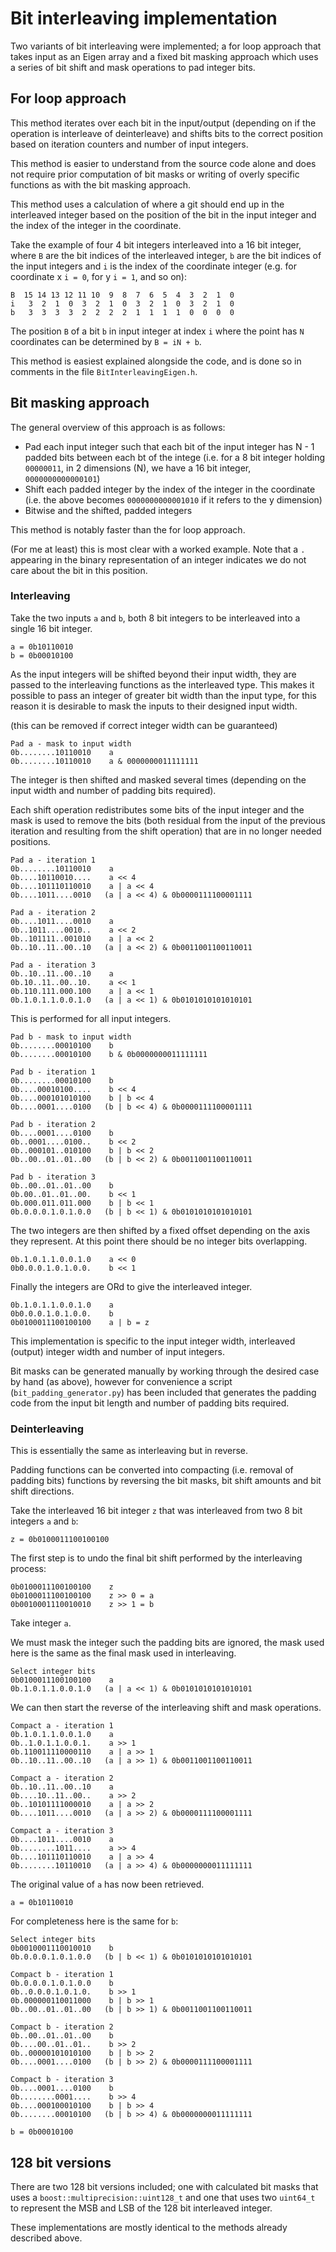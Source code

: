 # Bit interleaving implementation

Two variants of bit interleaving were implemented; a for loop approach that
takes input as an Eigen array and a fixed bit masking approach which uses a
series of bit shift and mask operations to pad integer bits.

## For loop approach

This method iterates over each bit in the input/output (depending on if the
operation is interleave of deinterleave) and shifts bits to the correct position
based on iteration counters and number of input integers.

This method is easier to understand from the source code alone and does not
require prior computation of bit masks or writing of overly specific functions
as with the bit masking approach.

This method uses a calculation of where a git should end up in the interleaved
integer based on the position of the bit in the input integer and the index of
the integer in the coordinate.

Take the example of four 4 bit integers interleaved into a 16 bit integer, where
`B` are the bit indices of the interleaved integer, `b` are the bit indices of
the input integers and `i` is the index of the coordinate integer (e.g.
for coordinate x `i = 0`, for y `i = 1`, and so on):

```
B  15 14 13 12 11 10  9  8  7  6  5  4  3  2  1  0
i   3  2  1  0  3  2  1  0  3  2  1  0  3  2  1  0
b   3  3  3  3  2  2  2  2  1  1  1  1  0  0  0  0
```

The position `B` of a bit `b` in input integer at index `i` where the point has
`N` coordinates can be determined by `B = iN + b`.

This method is easiest explained alongside the code, and is done so in comments
in the file `BitInterleavingEigen.h`.

## Bit masking approach

The general overview of this approach is as follows:
  - Pad each input integer such that each bit of the input integer has N - 1
    padded bits between each bt of the intege (i.e. for a 8 bit integer holding
    `00000011`, in 2 dimensions (N), we have a 16 bit integer,
    `0000000000000101`)
  - Shift each padded integer by the index of the integer in the coordinate
    (i.e. the above becomes `0000000000001010` if it refers to the y dimension)
  - Bitwise and the shifted, padded integers

This method is notably faster than the for loop approach.

(For me at least) this is most clear with a worked example. Note that a `.`
appearing in the binary representation of an integer indicates we do not care
about the bit in this position.

### Interleaving

Take the two inputs `a` and `b`, both 8 bit integers to be interleaved into a
single 16 bit integer.

```
a = 0b10110010
b = 0b00010100
```

As the input integers will be shifted beyond their input width, they are passed
to the interleaving functions as the interleaved type. This makes it possible to
pass an integer of greater bit width than the input type, for this reason it is
desirable to mask the inputs to their designed input width.

(this can be removed if correct integer width can be guaranteed)

```
Pad a - mask to input width
0b........10110010    a
0b........10110010    a & 0000000011111111
```

The integer is then shifted and masked several times (depending on the input
width and number of padding bits required).

Each shift operation redistributes some bits of the input integer and the mask
is used to remove the bits (both residual from the input of the previous
iteration and resulting from the shift operation) that are in no longer needed
positions.

```
Pad a - iteration 1
0b........10110010    a
0b....10110010....    a << 4
0b....101110110010    a | a << 4
0b....1011....0010   (a | a << 4) & 0b0000111100001111

Pad a - iteration 2
0b....1011....0010    a
0b..1011....0010..    a << 2
0b..101111..001010    a | a << 2
0b..10..11..00..10   (a | a << 2) & 0b0011001100110011

Pad a - iteration 3
0b..10..11..00..10    a
0b.10..11..00..10.    a << 1
0b.110.111.000.100    a | a << 1
0b.1.0.1.1.0.0.1.0   (a | a << 1) & 0b0101010101010101
```

This is performed for all input integers.

```
Pad b - mask to input width
0b........00010100    b
0b........00010100    b & 0b0000000011111111

Pad b - iteration 1
0b........00010100    b
0b....00010100....    b << 4
0b....000101010100    b | b << 4
0b....0001....0100   (b | b << 4) & 0b0000111100001111

Pad b - iteration 2
0b....0001....0100    b
0b..0001....0100..    b << 2
0b..000101..010100    b | b << 2
0b..00..01..01..00   (b | b << 2) & 0b0011001100110011

Pad b - iteration 3
0b..00..01..01..00    b
0b.00..01..01..00.    b << 1
0b.000.011.011.000    b | b << 1
0b.0.0.0.1.0.1.0.0   (b | b << 1) & 0b0101010101010101
```

The two integers are then shifted by a fixed offset depending on the axis they
represent. At this point there should be no integer bits overlapping.

```
0b.1.0.1.1.0.0.1.0    a << 0
0b0.0.0.1.0.1.0.0.    b << 1
```

Finally the integers are ORd to give the interleaved integer.

```
0b.1.0.1.1.0.0.1.0    a
0b0.0.0.1.0.1.0.0.    b
0b0100011100100100    a | b = z
```

This implementation is specific to the input integer width, interleaved (output)
integer width and number of input integers.

Bit masks can be generated manually by working through the desired case by hand
(as above), however for convenience a script (`bit_padding_generator.py`) has
been included that generates the padding code from the input bit length and
number of padding bits required.

### Deinterleaving

This is essentially the same as interleaving but in reverse.

Padding functions can be converted into compacting (i.e. removal of padding
bits) functions by reversing the bit masks, bit shift amounts and bit shift
directions.

Take the interleaved 16 bit integer `z` that was interleaved from two 8 bit
integers `a` and `b`:

```
z = 0b0100011100100100
```

The first step is to undo the final bit shift performed by the interleaving
process:

```
0b0100011100100100    z
0b0100011100100100    z >> 0 = a
0b0010001110010010    z >> 1 = b
```

Take integer `a`.

We must mask the integer such the padding bits are ignored, the mask used here
is the same as the final mask used in interleaving.

```
Select integer bits
0b0100011100100100    a
0b.1.0.1.1.0.0.1.0   (a | a << 1) & 0b0101010101010101
```

We can then start the reverse of the interleaving shift and mask operations.

```
Compact a - iteration 1
0b.1.0.1.1.0.0.1.0    a
0b..1.0.1.1.0.0.1.    a >> 1
0b.110011110000110    a | a >> 1
0b..10..11..00..10   (a | a >> 1) & 0b0011001100110011

Compact a - iteration 2
0b..10..11..00..10    a
0b....10..11..00..    a >> 2
0b..10101111000010    a | a >> 2
0b....1011....0010   (a | a >> 2) & 0b0000111100001111

Compact a - iteration 3
0b....1011....0010    a
0b........1011....    a >> 4
0b....101110110010    a | a >> 4
0b........10110010   (a | a >> 4) & 0b0000000011111111
```

The original value of `a` has now been retrieved.

```
a = 0b10110010
```

For completeness here is the same for `b`:

```
Select integer bits
0b0010001110010010    b
0b.0.0.0.1.0.1.0.0   (b | b << 1) & 0b0101010101010101

Compact b - iteration 1
0b.0.0.0.1.0.1.0.0    b
0b..0.0.0.1.0.1.0.    b >> 1
0b.000000110011000    b | b >> 1
0b..00..01..01..00   (b | b >> 1) & 0b0011001100110011

Compact b - iteration 2
0b..00..01..01..00    b
0b....00..01..01..    b >> 2
0b..00000101010100    b | b >> 2
0b....0001....0100   (b | b >> 2) & 0b0000111100001111

Compact b - iteration 3
0b....0001....0100    b
0b........0001....    b >> 4
0b....000100010100    b | b >> 4
0b........00010100   (b | b >> 4) & 0b0000000011111111

b = 0b00010100
```

## 128 bit versions

There are two 128 bit versions included; one with calculated bit masks that uses
a `boost::multiprecision::uint128_t` and one that uses two `uint64_t` to
represent the MSB and LSB of the 128 bit interleaved integer.

These implementations are mostly identical to the methods already described
above.
